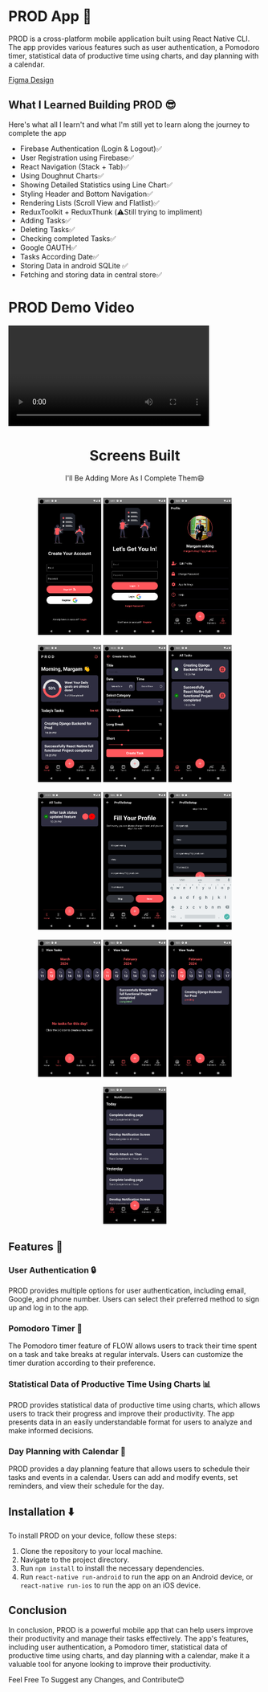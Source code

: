 # PROD App 🧠

PROD is a cross-platform mobile application built using React Native CLI. The app provides various features such as user authentication, a Pomodoro timer, statistical data of productive time using charts, and day planning with a calendar.

[Figma Design]([Figma](https://www.figma.com/file/oZxpQoXpXa0OtuLKtlunLJ/Pomo---Pomodoro-%26-Timer-App-UI-Kit-(Community)?node-id=0%3A1&t=k3yaLaklPcdwo1eM-0))

## What I Learned Building PROD 😎

Here's what all I learn't and what I'm still yet to learn  along the journey to complete the app

- Firebase Authentication (Login & Logout)✅
- User Registration using Firebase✅
- React Navigation (Stack + Tab)✅
- Using Doughnut Charts✅
- Showing Detailed Statistics using Line Chart✅
- Styling Header and Bottom Navigation✅
- Rendering Lists (Scroll View and Flatlist)✅
- ReduxToolkit + ReduxThunk (⚠️Still trying to impliment)
- Adding Tasks✅
- Deleting Tasks✅
- Checking completed Tasks✅
- Google OAUTH✅
- Tasks According Date✅
- Storing Data in android SQLite ✅
- Fetching and storing data in central store✅

<div>
  <h1>PROD Demo Video</h1>
  <video width="400"  >
     <source src="Prod\src\designs\ProdDemo.webm" type="video/webm" >
  </video>
</div>

<div align="center">
  <h1>Screens Built</h1>
  <p>I'll Be Adding More As I Complete Them😄</p>
  <br />
  <div>
    <img src="Prod\src\designs\register.png" width="25%">
    <img src="Prod\src\designs\login.png" width="25%">
    <img src="Prod\src\designs\profile.png" width="25%">
  </div>
   <br />
  <div>
    <img src="Prod\src\designs\Home.png" width="25%">
    <img src="Prod\src\designs\AddTask.png" width="25%">
    <img src="Prod\src\designs\AllTasks1.png" width="25%">
  </div>
   <br />
  <div>
    <img src="Prod\src\designs\AllTasks.png" width="25%">
    <img src="Prod\src\designs\profileSetup1.png" width="25%">
    <img src="Prod\src\designs\ProfileSetup.png" width="25%">
  </div>
   <br />
  <div>
    <img src="Prod\src\designs\viewTasks.png" width="25%">
    <img src="Prod\src\designs\viewTasks1.png" width="25%">
    <img src="Prod\src\designs\viewTasks2.png" width="25%">
  </div>
   <br />
  <div>
    <img src="Prod\src\designs\Notifications.png" width="25%">
  </div>
</div>

## Features 🔮

### User Authentication 🔒

PROD provides multiple options for user authentication, including email, Google, and phone number. Users can select their preferred method to sign up and log in to the app.

### Pomodoro Timer 🍅

The Pomodoro timer feature of FLOW allows users to track their time spent on a task and take breaks at regular intervals. Users can customize the timer duration according to their preference.

### Statistical Data of Productive Time Using Charts 📊

PROD provides statistical data of productive time using charts, which allows users to track their progress and improve their productivity. The app presents data in an easily understandable format for users to analyze and make informed decisions.

### Day Planning with Calendar 📅

PROD provides a day planning feature that allows users to schedule their tasks and events in a calendar. Users can add and modify events, set reminders, and view their schedule for the day.

## Installation ⬇️

To install PROD on your device, follow these steps:

1. Clone the repository to your local machine.
2. Navigate to the project directory.
3. Run `npm install` to install the necessary dependencies.
4. Run `react-native run-android` to run the app on an Android device, or `react-native run-ios` to run the app on an iOS device.

## Conclusion

In conclusion, PROD is a powerful mobile app that can help users improve their productivity and manage their tasks effectively. The app's features, including user authentication, a Pomodoro timer, statistical data of productive time using charts, and day planning with a calendar, make it a valuable tool for anyone looking to improve their productivity.

Feel Free To Suggest any Changes, and Contribute😊
